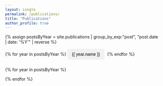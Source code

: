 ```yaml
---
layout: single
permalink: /publications/
title: "Publications"
author_profile: true
---
```


<!-- Style for the year buttons -->
<style>
  .year-tabs button {
    background-color: #f1f1f1; border: none; padding: 10px 15px;
    margin: 0 5px 10px 0; cursor: pointer; border-radius: 4px;
    transition: background-color 0.3s; font-size: 1em;
  }
  .year-tabs button:hover { background-color: #ddd; }
  .year-tabs button.active { background-color: #007bff; color: white; }
  .pub-panel { display: none; }
</style>

<!-- Logic to group posts and create the HTML structure -->
{% assign postsByYear = site.publications | group_by_exp:"post", "post.date | date: '%Y'" | reverse %}

<div class="year-tabs">
  {% for year in postsByYear %}
    <button class="year-button" onclick="showYear(this, '{{ year.name }}')">{{ year.name }}</button>
  {% endfor %}
</div>

{% for year in postsByYear %}
  <div id="panel-{{ year.name }}" class="pub-panel">
    {% for post in year.items %}
      <div style="margin-bottom: 2em; border-bottom: 1px solid #e5e5e5; padding-bottom: 1em;">
        {{ post.content }}
      </div>
    {% endfor %}
  </div>
{% endfor %}

<!-- This line loads your separate, reliable JavaScript file -->

